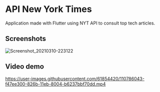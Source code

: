 # API New York Times

Application made with Flutter using NYT API to consult top tech articles.

## Screenshots

![Screenshot_20210310-223122](https://user-images.githubusercontent.com/61854420/110701192-26069880-81f1-11eb-83b7-96395d5c4598.jpg)

## Video demo

https://user-images.githubusercontent.com/61854420/110786043-f47ee300-826b-11eb-8004-b6237bbf70dd.mp4




